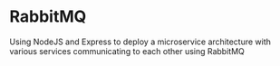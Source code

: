 # RabbitMQ
Using NodeJS and Express to deploy a microservice architecture with various services communicating to each other using RabbitMQ
